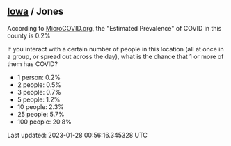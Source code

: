
## [Iowa](/united-states/iowa) / Jones

According to [MicroCOVID.org](http://microcovid.org),
the "Estimated Prevalence" of COVID in this county is 0.2%

If you interact with a certain number of people in this location
(all at once in a group, or spread out across the day), what is the chance that
1 or more of them has COVID?

- 1 person: 0.2%
- 2 people: 0.5%
- 3 people: 0.7%
- 5 people: 1.2%
- 10 people: 2.3%
- 25 people: 5.7%
- 100 people: 20.8%

Last updated: 2023-01-28 00:56:16.345328 UTC
